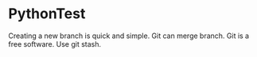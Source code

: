 # PythonTest

Creating a new branch is quick and simple.
Git can merge branch.
Git is a free software.
Use git stash.
